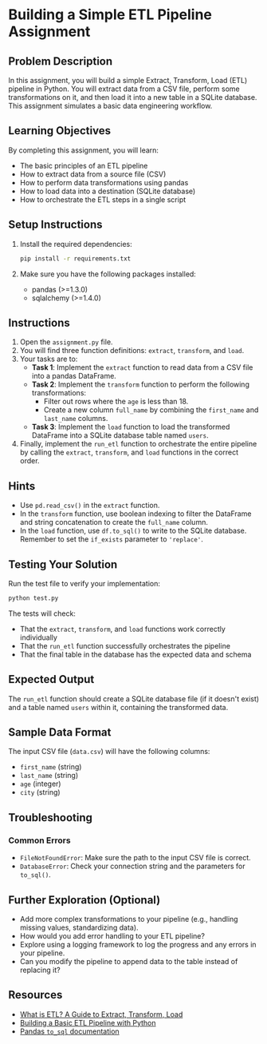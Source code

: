 # Building a Simple ETL Pipeline Assignment

## Problem Description

In this assignment, you will build a simple Extract, Transform, Load (ETL) pipeline in Python. You will extract data from a CSV file, perform some transformations on it, and then load it into a new table in a SQLite database. This assignment simulates a basic data engineering workflow.

## Learning Objectives

By completing this assignment, you will learn:
- The basic principles of an ETL pipeline
- How to extract data from a source file (CSV)
- How to perform data transformations using pandas
- How to load data into a destination (SQLite database)
- How to orchestrate the ETL steps in a single script

## Setup Instructions

1.  Install the required dependencies:
    ```bash
    pip install -r requirements.txt
    ```

2.  Make sure you have the following packages installed:
    -   pandas (>=1.3.0)
    -   sqlalchemy (>=1.4.0)

## Instructions

1.  Open the `assignment.py` file.
2.  You will find three function definitions: `extract`, `transform`, and `load`.
3.  Your tasks are to:
    *   **Task 1**: Implement the `extract` function to read data from a CSV file into a pandas DataFrame.
    *   **Task 2**: Implement the `transform` function to perform the following transformations:
        -   Filter out rows where the `age` is less than 18.
        -   Create a new column `full_name` by combining the `first_name` and `last_name` columns.
    *   **Task 3**: Implement the `load` function to load the transformed DataFrame into a SQLite database table named `users`.
4.  Finally, implement the `run_etl` function to orchestrate the entire pipeline by calling the `extract`, `transform`, and `load` functions in the correct order.

## Hints

*   Use `pd.read_csv()` in the `extract` function.
*   In the `transform` function, use boolean indexing to filter the DataFrame and string concatenation to create the `full_name` column.
*   In the `load` function, use `df.to_sql()` to write to the SQLite database. Remember to set the `if_exists` parameter to `'replace'`.

## Testing Your Solution

Run the test file to verify your implementation:

```bash
python test.py
```

The tests will check:

-   That the `extract`, `transform`, and `load` functions work correctly individually
-   That the `run_etl` function successfully orchestrates the pipeline
-   That the final table in the database has the expected data and schema

## Expected Output

The `run_etl` function should create a SQLite database file (if it doesn't exist) and a table named `users` within it, containing the transformed data.

## Sample Data Format

The input CSV file (`data.csv`) will have the following columns:

-   `first_name` (string)
-   `last_name` (string)
-   `age` (integer)
-   `city` (string)

## Troubleshooting

### Common Errors

-   `FileNotFoundError`: Make sure the path to the input CSV file is correct.
-   `DatabaseError`: Check your connection string and the parameters for `to_sql()`.

## Further Exploration (Optional)

*   Add more complex transformations to your pipeline (e.g., handling missing values, standardizing data).
*   How would you add error handling to your ETL pipeline?
*   Explore using a logging framework to log the progress and any errors in your pipeline.
*   Can you modify the pipeline to append data to the table instead of replacing it?

## Resources

-   [What is ETL? A Guide to Extract, Transform, Load](https://www.ibm.com/cloud/learn/etl)
-   [Building a Basic ETL Pipeline with Python](https://www.datacamp.com/community/tutorials/etl-in-python)
-   [Pandas `to_sql` documentation](https://pandas.pydata.org/docs/reference/api/pandas.DataFrame.to_sql.html)
